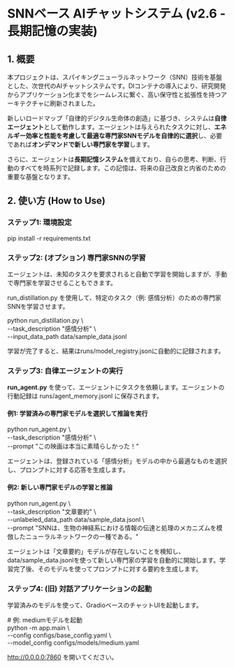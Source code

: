 # **SNNベース AIチャットシステム (v2.6 \- 長期記憶の実装)**

## **1\. 概要**

本プロジェクトは、スパイキングニューラルネットワーク（SNN）技術を基盤とした、次世代のAIチャットシステムです。DIコンテナの導入により、研究開発からアプリケーション化までをシームレスに繋ぐ、高い保守性と拡張性を持つアーキテクチャに刷新されました。

新しいロードマップ「自律的デジタル生命体の創造」に基づき、システムは**自律エージェント**として動作します。エージェントは与えられたタスクに対し、**エネルギー効率と性能を考慮して最適な専門家SNNモデルを自律的に選択**し、必要であれば**オンデマンドで新しい専門家を学習**します。

さらに、エージェントは**長期記憶システム**を備えており、自らの思考、判断、行動のすべてを時系列で記録します。この記憶は、将来の自己改良と内省のための重要な基盤となります。

## **2\. 使い方 (How to Use)**

### **ステップ1: 環境設定**

pip install \-r requirements.txt

### **ステップ2: (オプション) 専門家SNNの学習**

エージェントは、未知のタスクを要求されると自動で学習を開始しますが、手動で専門家を学習させることもできます。

run\_distillation.py を使用して、特定のタスク（例: 感情分析）のための専門家SNNを学習させます。

python run\_distillation.py \\  
    \--task\_description "感情分析" \\  
    \--input\_data\_path data/sample\_data.jsonl

学習が完了すると、結果はruns/model\_registry.jsonに自動的に記録されます。

### **ステップ3: 自律エージェントの実行**

**run\_agent.py** を使って、エージェントにタスクを依頼します。エージェントの行動記録は runs/agent\_memory.jsonl に保存されます。

#### **例1: 学習済みの専門家モデルを選択して推論を実行**

python run\_agent.py \\  
    \--task\_description "感情分析" \\  
    \--prompt "この映画は本当に素晴らしかった！"

エージェントは、登録されている「感情分析」モデルの中から最適なものを選択し、プロンプトに対する応答を生成します。

#### **例2: 新しい専門家モデルの学習と推論**

python run\_agent.py \\  
    \--task\_description "文章要約" \\  
    \--unlabeled\_data\_path data/sample\_data.jsonl \\  
    \--prompt "SNNは、生物の神経系における情報の伝達と処理のメカニズムを模倣したニューラルネットワークの一種である。"

エージェントは「文章要約」モデルが存在しないことを検知し、data/sample\_data.jsonlを使って新しい専門家の学習を自動的に開始します。学習完了後、そのモデルを使ってプロンプトに対する要約を生成します。

### **ステップ4: (旧) 対話アプリケーションの起動**

学習済みのモデルを使って、GradioベースのチャットUIを起動します。

\# 例: mediumモデルを起動  
python \-m app.main \\  
    \--config configs/base\_config.yaml \\  
    \--model\_config configs/models/medium.yaml

http://0.0.0.0:7860 を開いてください。